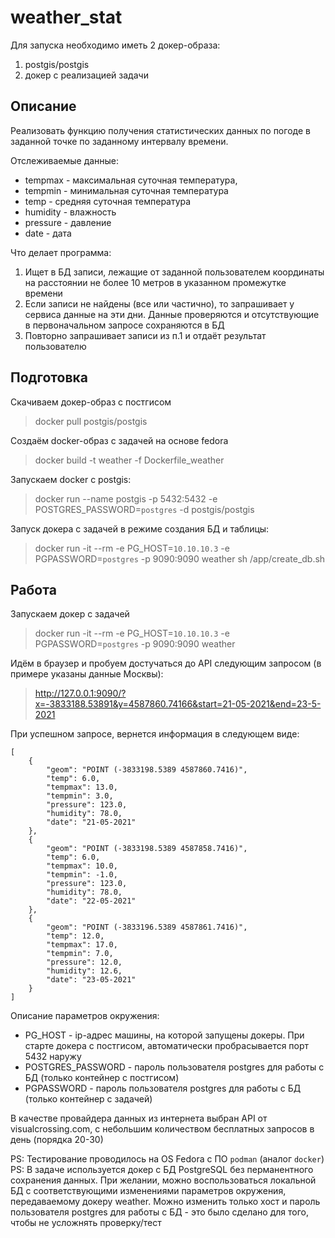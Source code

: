 # weather_stat

Для запуска необходимо иметь 2 докер-образа:

1. postgis/postgis
2. докер с реализацией задачи


## Описание
Реализовать функцию получения статистических данных по погоде в заданной точке по заданному интервалу времени.

Отслеживаемые данные:
* tempmax - максимальная суточная температура,
* tempmin - минимальная суточная температура
* temp - средняя суточная температура
* humidity - влажность
* pressure - давление
* date - дата

Что делает программа:

1. Ищет в БД записи, лежащие от заданной пользователем координаты на расстоянии не более 10 метров в указанном промежутке времени
1. Если записи не найдены (все или частично), то запрашивает у сервиса данные на эти дни. Данные проверяются и отсутствующие в первоначальном запросе сохраняются в БД
1. Повторно запрашивает записи из п.1 и отдаёт результат пользователю

## Подготовка

Скачиваем докер-образ с постгисом
> docker pull postgis/postgis 

Создаём docker-образ c задачей на основе fedora
> docker build -t weather -f Dockerfile_weather

Запускаем docker с postgis: 
> docker run --name postgis -p 5432:5432 -e POSTGRES_PASSWORD=`postgres` -d postgis/postgis

Запуск докера с задачей в режиме создания БД и таблицы: 
> docker run -it --rm -e PG_HOST=`10.10.10.3` -e PGPASSWORD=`postgres` -p 9090:9090 weather sh /app/create_db.sh

## Работа

Запускаем докер с задачей
> docker run -it --rm -e PG_HOST=`10.10.10.3` -e PGPASSWORD=`postgres` -p 9090:9090 weather

Идём в браузер и пробуем достучаться до API следующим запросом (в примере указаны данные Москвы):
> http://127.0.0.1:9090/?x=-3833188.53891&y=4587860.74166&start=21-05-2021&end=23-5-2021

При успешном запросе, вернется информация в следующем виде:
```
[
    {
        "geom": "POINT (-3833198.5389 4587860.7416)",
        "temp": 6.0,
        "tempmax": 13.0,
        "tempmin": 3.0,
        "pressure": 123.0,
        "humidity": 78.0,
        "date": "21-05-2021"
    },
    {
        "geom": "POINT (-3833198.5389 4587858.7416)",
        "temp": 6.0,
        "tempmax": 10.0,
        "tempmin": -1.0,
        "pressure": 123.0,
        "humidity": 78.0,
        "date": "22-05-2021"
    },
    {
        "geom": "POINT (-3833196.5389 4587861.7416)",
        "temp": 12.0,
        "tempmax": 17.0,
        "tempmin": 7.0,
        "pressure": 12.0,
        "humidity": 12.6,
        "date": "23-05-2021"
    }
]
```

Описание параметров окружения:
* PG_HOST - ip-адрес машины, на которой запущены докеры. При старте докера с постгисом, автоматически пробрасывается порт 5432 наружу
* POSTGRES_PASSWORD - пароль пользователя postgres для работы с БД (только контейнер с постгисом)
* PGPASSWORD - пароль пользователя postgres для работы с БД (только контейнер с задачей)

В качестве провайдера данных из интернета выбран API от visualcrossing.com, с небольшим количеством бесплатных запросов в день (порядка 20-30)

PS: Тестирование проводилось на OS Fedora с ПО `podman` (аналог `docker`)
PS: В задаче используется докер с БД PostgreSQL без перманентного сохранения данных. При желании, можно воспользоваться локальной БД с соответствующими изменениями параметров окружения, передаваемому докеру weather. Можно изменить только хост и пароль пользователя postgres для работы с БД - это было сделано для того, чтобы не усложнять проверку/тест